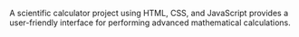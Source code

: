 A scientific calculator project using HTML, CSS, and JavaScript provides a user-friendly interface for performing advanced mathematical calculations.
